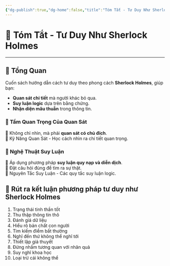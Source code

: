 ```yaml
---
{"dg-publish":true,"dg-home":false,"title":"Tóm Tắt - Tư Duy Như Sherlock Holmes","date":"2025-01-28","tags":["book","books/tu-duy-nhu-sherlock-holmes","#tom-tat"],"dg-path":"Books/Tư duy như Sherlock Holmes/Tóm Tắt.md","permalink":"/books/tu-duy-nhu-sherlock-holmes/tom-tat/","dgPassFrontmatter":true,"noteIcon":"","updated":"2025-01-30T09:28:55.420+07:00"}
---
```


# 📝 Tóm Tắt - Tư Duy Như Sherlock Holmes
---

## 📖 Tổng Quan  
Cuốn sách hướng dẫn cách tư duy theo phong cách **Sherlock Holmes**, giúp bạn:
- **Quan sát chi tiết** mà người khác bỏ qua.
- **Suy luận logic** dựa trên bằng chứng.
- **Nhận diện mâu thuẫn** trong thông tin.

### 📖 Tầm Quan Trọng Của Quan Sát  
📌 Không chỉ nhìn, mà phải **quan sát có chủ đích**.  
📌 Kỹ Năng Quan Sát - Học cách nhìn ra chi tiết quan trọng.  

### 📖 Nghệ Thuật Suy Luận  
📌 Áp dụng phương pháp **suy luận quy nạp và diễn dịch**.  
📌 Đặt câu hỏi đúng để tìm ra sự thật.  
📌 Nguyên Tắc Suy Luận - Các quy tắc suy luận logic.  


## 📑 Rút ra kết luận phương pháp tư duy như Sherlock Holmes
1. Trạng thái tinh thần tốt
2. Thu thập thông tin thô
3. Đánh giá dữ liệu
4. Hiểu rõ bản chất con người
5. Tìm kiếm điểm bất thường
6. Nghĩ đến thứ không thể nghĩ tới
7. Thiết lập giả thuyết
8.  Đừng nhầm tương quan với nhân quả
9. Suy nghĩ khoa học
10. Loại trừ cái không thể

